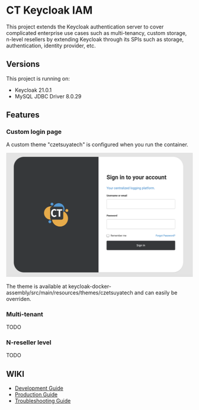 # CT Keycloak IAM

This project extends the Keycloak authentication server to cover complicated enterprise use cases such as
multi-tenancy, custom storage, n-level resellers by extending Keycloak through its SPIs such as storage,
authentication, identity provider, etc.

## Versions

This project is running on:

- Keycloak 21.0.1
- MySQL JDBC Driver 8.0.29

## Features

### Custom login page

A custom theme "czetsuyatech" is configured when you run the container.

![Login Page](docs/img/login-page.png)

The theme is available at keycloak-docker-assembly/src/main/resources/themes/czetsuyatech and can easily be overriden.


### Multi-tenant

TODO

### N-reseller level

TODO

## WIKI

- [Development Guide](docs/development.md)
- [Production Guide](docs/production.md)
- [Troubleshooting Guide](docs/troubleshooting-guide.md)
